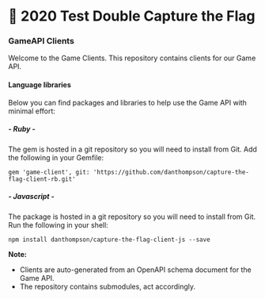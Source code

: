 # 💚 2020 Test Double Capture the Flag

### GameAPI Clients
Welcome to the Game Clients. This repository contains clients for our Game API. 

#### Language libraries
Below you can find packages and libraries to help use the Game API with minimal effort:

##### - Ruby -
The gem is hosted in a git repository so you will need to install from Git. Add the following in your Gemfile:

    gem 'game-client', git: 'https://github.com/danthompson/capture-the-flag-client-rb.git'

##### - Javascript -
The package is hosted in a git repository so you will need to install from Git. Run the following in your shell:

    npm install danthompson/capture-the-flag-client-js --save


**Note:**

- Clients are auto-generated from an OpenAPI schema document for the Game API.
- The repository contains submodules, act accordingly.
